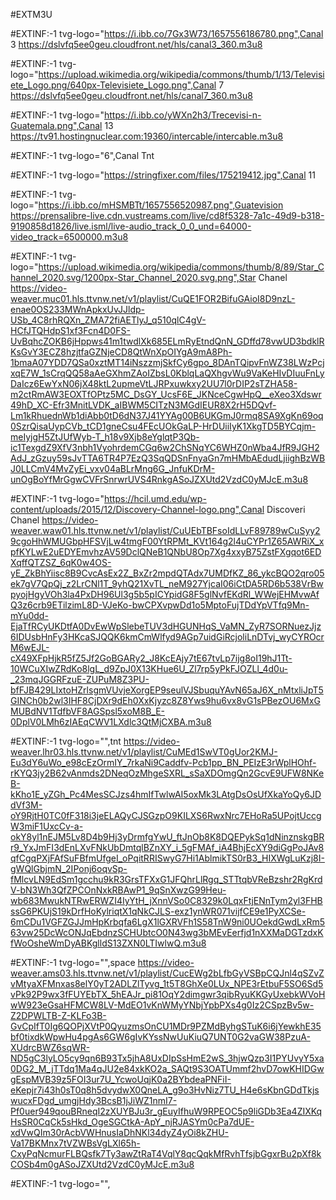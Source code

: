 #EXTM3U

#EXTINF:-1 tvg-logo="https://i.ibb.co/7Gx3W73/1657556186780.png",Canal 3
https://dslvfq5ee0geu.cloudfront.net/hls/canal3_360.m3u8

#EXTINF:-1 tvg-logo="https://upload.wikimedia.org/wikipedia/commons/thumb/1/13/Televisiete_Logo.png/640px-Televisiete_Logo.png",Canal 7
https://dslvfq5ee0geu.cloudfront.net/hls/canal7_360.m3u8

#EXTINF:-1 tvg-logo="https://i.ibb.co/yWXn2h3/Trecevisi-n-Guatemala.png",Canal 13
https://tv91.hostingnuclear.com:19360/intercable/intercable.m3u8

#EXTINF:-1 tvg-logo="6",Canal Tnt

#EXTINF:-1 tvg-logo="https://stringfixer.com/files/175219412.jpg",Canal 11

#EXTINF:-1 tvg-logo="https://i.ibb.co/mHSMBTt/1657556520987.png",Guatevision
https://prensalibre-live.cdn.vustreams.com/live/cd8f5328-7a1c-49d9-b318-9190858d1826/live.isml/live-audio_track_0_0_und=64000-video_track=6500000.m3u8

#EXTINF:-1 tvg-logo="https://upload.wikimedia.org/wikipedia/commons/thumb/8/89/Star_Channel_2020.svg/1200px-Star_Channel_2020.svg.png",Star Chanel
https://video-weaver.muc01.hls.ttvnw.net/v1/playlist/CuQE1FOR2BifuGAioI8D9nzL-enae0OS233MWnApkxUvJJldp-USb_4C8rhRQXn_ZMA72fiAETlyJ_q510qlC4gV-HCfJTQHdpS1xf3Fcn4D0FS-UvBqhcZOKB6jHppws41m1twdlXk685ELmRyEtndQnN_GDffd78vwUD3bdklRKsGvY3ECZ8hzjtfaGZNjeCD8QtWnXpOIYgA9mA8Ph-1bmaA07YDD7QSa0xztMT14iNszzmjSkfCy6gpo_8DAnTQipvFnWZ38LWzPcjxqE7W_1sCrqQQ58aAeGXhmZAoIZbsL0KblqLaQXhgvWu9VaKeHIvDIuuFnLyDaIcz6EwYxN06jX48ktL2upmeVtLJRPxuwkxy2UU7l0rDIP2sTZHA58-m2ctRmAW3EOXTfOPtz5MC_DsGY_UcsF6E_JKNceCgwHpQ__eXeo3Xdswr49hD_XC-Efr3MnitLVDK_aIBWM5CITzN3MGdIEUR8X2rH5DQvf-Lm1kRhuednWb1diAbb0tD6dN37J41YYAg00B6UKGmJ0rmq8SA9XgKn69oq0SzrQisaUypCVb_tCD1gneCsu4FEcUOkGaLP-HrDUiiIyK1XkgTD5BYCqjm-meIyjgH5ZtJUfWyb-T_h18v9Xjb8eYglqtP3Qb-ic1TexgdZ9XfV3nbh1VyohrdemCGq6w2ChSNqYC6WHZ0nWba4JfR9JGH2AdJ_zGzuy59sJvTTA6TR4P7EzQ3SqQDSnFnyaGn7mHMbAEdudLjiighBzWBJ0LLCmV4MvZyEi_vxv04aBLrMng6G_JnfuKDrM-unOgBoYfMrGgwCVFrSnrwrUVS4RnkgASoJZXUtd2VzdC0yMJcE.m3u8

#EXTINF:-1 tvg-logo="https://hcil.umd.edu/wp-content/uploads/2015/12/Discovery-Channel-logo.png",Canal Discoveri Chanel
https://video-weaver.waw01.hls.ttvnw.net/v1/playlist/CuUEbTBFsoIdLLvF89789wCuSyy29cgoHhWMUGbpHFSVjLw4tmgF00YtRPMt_KVt164g2l4uCYPr1Z65AWRiX_xpfKYLwE2uEDYEmvhzAV59DclQNeB1QNbU8Op7Xg4xxyB75ZstFXgqot6EDXqffQTZSZ_6qK0w4OS-yE_ZkBhYiisc8B9CvcAsEx2Z_BxZr2mpdQTAdx7UMDfKZ_86_ykcBQO2qro05ek7gV7QpQj_z2LrCNl1T_9yhQ21XvTL_neM927YjcaI06iCtDA5RD6b538VrBwpyojHgyVOh3la4PxDH96Ul3g5b5pICYpidG8F5glNvfEKdRl_WWejEHMvwAfQ3z6crb9ETilzimL8D-VJeKo-bwCPXvpwDd1o5MptoFujTDdYpVTfq9Mn-mYu0dd-EjaTfRCyUKDtfA0DvEwWpSlebeTUV3dHGUNHqS_VaMN_ZyR7SORNuezJjz6IDUsbHnFy3HKcaSJQQK6kmCmWlfyd9AGp7uidGiRcjoliLnDTvj_wyCYROcrM6wEJL-cX49XFpHjkR5fZ5Jf2GoBGARy2_J8KcEAjy7tE67tvLp7ijg8oI19hJ1Tt-10WCuXIwZRdKo8lgL_d9ZpJ0X13KHue6U_Zl7rp5yPkFJOZLl_4d0u-_23mqJGGRFzuE-ZUPuM8Z3PU-bfFJB429LIxtoHZrlsgmVUvjeXorgEP9seulVJSbuquYAvN65aJ6X_nMtxliJpT5GINCh0b2wl3IHF8CjDXr9dEh0XxKjyzc8Z8Yws9hu6vx8vG1sPBezOU6MxGMUBdNV1TdfbVF8AGSpsl5xoM8B_E-0DplV0LMh6zIAEqCWV1LXdlc3QtMjCXBA.m3u8

#EXTINF:-1 tvg-logo="",tnt
https://video-weaver.lhr03.hls.ttvnw.net/v1/playlist/CuMEd1SwVT0gUor2KMJ-Eu3dY6uWo_e98cEzOrmIY_7rkaNi9Caddfv-Pcb1pp_BN_PEIzE3rWplHOhf-rKYQ3jy2B62vAnmds2DNeqOzMhgeSXRL_sSaXDOmgQn2GcvE9UFW8NKeB-kKho1E_yZGh_Pc4MesSCJzs4hmIfTwlwAI5oxMk3LAtgDsOsUfXkaYoQy6JDdVf3M-oY9RjtH0TC0fF318i3jeELAQyCJSGzpO9KILXS6RwxNrc7EHoRa5UPojtUccgW3miF1UxcCv-a-okY8yl1nEJM5Lv8D4b9Hj3yDrmfgYwU_ftJnOb8K8DQEPykSq1dNinznskgBRr9_YxJmFI3dEnLXvFNkUbDmtqlBZnXY_i_5gFMAf_iA4BhjEcXY9diGgPoJAv8qfCgqPXjFAfSuFBfmUfgeI_oPqitRRISwyG7Hi1AblmikTS0rB3_HIXWgLuKzj8I-gWQlGbjmN_2IPonj6oqvSp-fMlcvLN9EdSm1gcchu9kR3GrsTFXxG1JFQhrLlRgq_STTtqbVReBzshr2RgKrdV-bN3Wh3QfZPCOnNxkRBAwP1_9qSnXwzG99Heu-wb683MwukNTRwERWZI4IyYtH_jXnnVSo0C8329k0LqxFtjENnTym2yl3FHBssG6PKUjS19kDrfHoKylriqtX1qNkCJLS-exz1ynWR071vijfCE9e1PyXCSe-6mCDu1VGFZGJJmHpKrbqfa6LgX1lGXRVFh1S58TnW9ni0UOekdGwdLxRm563vw25DcWcONJqEbdnzSCHUbtcO0N43wg3bMEvEerfjd1nXXMaDGTzdxKfWoOsheWmDyABKglldS13ZXN0LTIwlwQ.m3u8

#EXTINF:-1 tvg-logo="",space
https://video-weaver.ams03.hls.ttvnw.net/v1/playlist/CucEWg2bLfbGyVSBpCQJnl4qSZvZvMtyaXFMnxas8elY0yT2ADLZlTyvg_1t5T8GhXe0LUx_NPE3rEtbuF5SO6Sd5vPk92P9wx3fFUYEbTX_5hEAJr_pi81OqY2dimgwr3qibRyuKKGyUxebkWVoHwW923eGsaHFMCW8LV-MdEO1vKnWMyYNbjYpbPXs4g0Iz2CSpzBv5w-Z2DPWLTB-Z-KLFo3B-GvCpIfT0Ig6QOPjXVtP0QyuzmsOnCU1MDr9PZMdByhgSTuK6i6jYewkhE35bf0tixdkWpwHu4pgAs6GW6gIvKYssNwUuKiuQ7UNT0G2vaGW38PzuA-XUdrcBWZ6sqWR-ND5gC3lyLO5cy9qn6B93Tx5jhA8UxDIpSsHmE2wS_3hjwQzp3I1PYUvyY5xa0DG2_M_jTTdq1Ma4qJU2e84xkKO2a_SAQt9S3OATUmmf2hvD7owKHIDGwgEspMVB39z5FOI3ur7U_YcwoUqjK0a2BYbdeaPNFiI-eKepjr7i43h0sT0q8h5dvydwX0QneLA_g9o3HvNiz7TU_H4e6sKbnGDdTkjswucxFDgd_umgjHdy3BcsB1jJiWZ1nmI7-Pf0uer949qouBRneqI2zXUYBJu3r_gEuyIfhuW9RPEOC5p9liGDb3Ea4ZIXKqHsSR0CqCk5sHkd_OgeSGCtkA-ApY_njRJASYm0cPa7dUE-xdVwQIm30rAcbVWHnusIaDhNKl34dyZ4yOi8kZHU-Va17BKMnx7tVZWBsVgLXl65h-CxyPqNcmurFLBQsfk7Ty3awZtRaT4VqlY8qcQqkMfRvhTfsjbGgxrBu2pXf8kCOSb4m0gASoJZXUtd2VzdC0yMJcE.m3u8

#EXTINF:-1 tvg-logo="",

